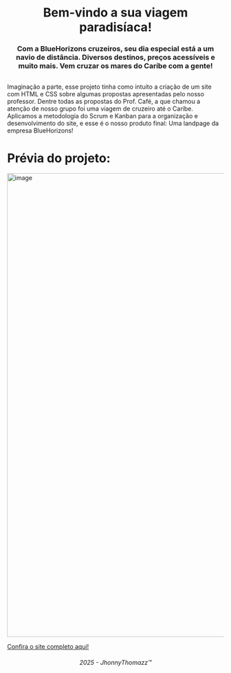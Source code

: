 
<div align="center">
<h1>Bem-vindo a sua viagem paradisíaca!</h1>
<h3>Com a BlueHorizons cruzeiros, seu dia especial está a um navio de distância. Diversos destinos, preços acessíveis e muito mais. Vem cruzar os mares do Caríbe com a gente!</h3>
</div>

##

<P>Imaginação a parte, esse projeto tinha como intuito a criação de um site com HTML e CSS sobre algumas propostas apresentadas pelo nosso professor. Dentre todas as propostas do Prof. Café, a que chamou a atenção de nosso grupo foi uma viagem de cruzeiro até o Caríbe.
Aplicamos a metodologia do Scrum e Kanban para a organização e desenvolvimento do site, e esse é o nosso produto final: Uma landpage da empresa BlueHorizons!<br></P>

##

<h1> <bold>Prévia do projeto:</bold></h1>
<img width="1901" height="1079" alt="image" src="https://github.com/user-attachments/assets/80db0067-14f6-4d3b-81bb-e26eafcd4e55" />

[Confira o site completo aqui!](https://jhonnythomazz.github.io/BlueHorizonsUpdate/)

<div align="center">
<h6>2025 - JhonnyThomazz™</h6>
</div>




